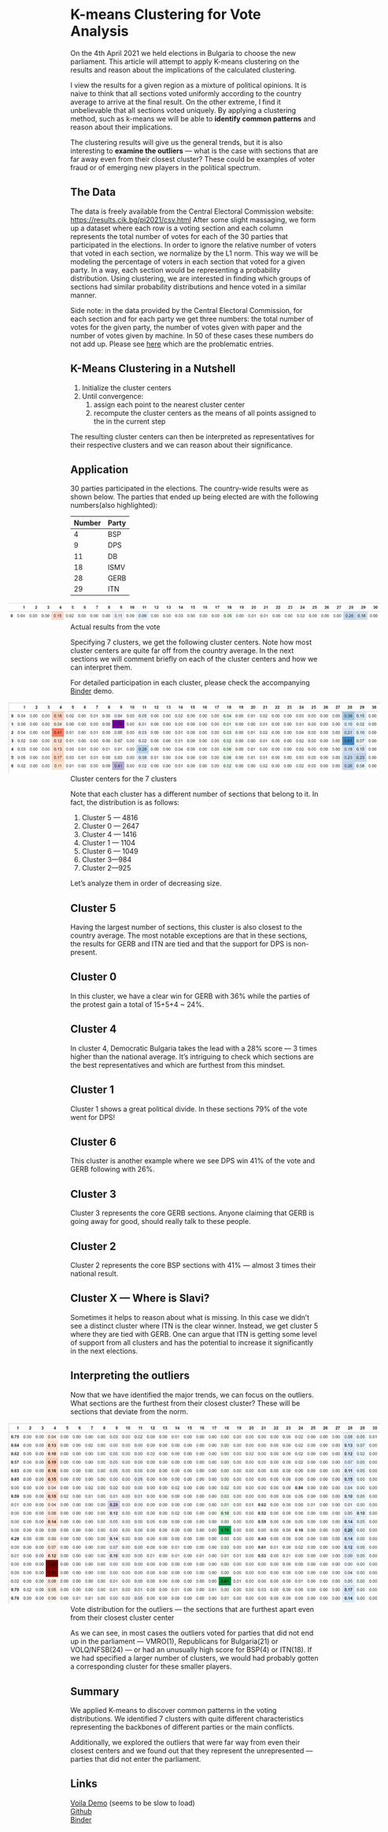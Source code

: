 # K-means Clustering for Vote Analysis

On the 4th April 2021 we held elections in Bulgaria to choose the new parliament. This article will attempt to apply K-means clustering on the results and reason about the implications of the calculated clustering.

I view the results for a given region as a mixture of political opinions. It is naive to think that all sections voted uniformly according to the country average to arrive at the final result. On the other extreme, I find it unbelievable that all sections voted uniquely. By applying a clustering method, such as k-means we will be able to **identify common patterns** and reason about their implications.

The clustering results will give us the general trends, but it is also interesting to **examine the outliers** — what is the case with sections that are far away even from their closest cluster? These could be examples of voter fraud or of emerging new players in the political spectrum.

## The Data

The data is freely available from the Central Electoral Commission website: https://results.cik.bg/pi2021/csv.html
After some slight massaging, we form up a dataset where each row is a voting section and each column represents the total number of votes for each of the 30 parties that participated in the elections.
In order to ignore the relative number of voters that voted in each section, we normalize by the L1 norm. This way we will be modeling the percentage of voters in each section that voted for a given party. In a way, each section would be representing a probability distribution. Using clustering, we are interested in finding which groups of sections had similar probability distributions and hence voted in a similar manner.

Side note: in the data provided by the Central Electoral Commission, for each section and for each party we get three numbers: the total number of votes for the given party, the number of votes given with paper and the number of votes given by machine. In 50 of these cases these numbers do not add up. Please see [here](https://drive.google.com/file/d/1iLTuEFwvYq18gYr0PLvHKCn48rSO6c8U/view?usp=sharing) which are the problematic entries.


## K-Means Clustering in a Nutshell
1. Initialize the cluster centers
2. Until convergence:
   1. assign each point to the nearest cluster center 
   2. recompute the cluster centers as the means of all points assigned to the in the current step


The resulting cluster centers can then be interpreted as representatives for their respective clusters and we can reason about their significance.

## Application
30 parties participated in the elections. The country-wide results were as shown below. The parties that ended up being elected are with the following numbers(also highlighted):

| Number | Party |
|--------|-------|
| 4      | BSP   |
| 9      | DPS   | 
| 11     | DB    | 
| 18     | ISMV  | 
| 28     | GERB  | 
| 29     | ITN   | 

<img src="/images/votes1.webp" style="margin-left:-25%;margin-right:-25%;max-width:150%;"/>
<div class="figcaption">Actual results from the vote</div>

Specifying 7 clusters, we get the following cluster centers. Note how most cluster centers are quite far off from the country average. In the next sections we will comment briefly on each of the cluster centers and how we can interpret them.

For detailed participation in each cluster, please check the accompanying [Binder](https://mybinder.org/v2/gh/mboyanov/vote-analysis/HEAD?urlpath=voila%2Frender%2FClusterVotes.ipynb) demo.

<img src="/images/votes2.webp" style="margin-left:-25%;margin-right:-25%;max-width:150%;"/>
<div style="figcaption">Cluster centers for the 7 clusters</div>

Note that each cluster has a different number of sections that belong to it. In fact, the distribution is as follows:

1. Cluster 5 — 4816
2. Cluster 0 — 2647
3. Cluster 4 — 1416
4. Cluster 1 — 1104
5. Cluster 6 — 1049
6. Cluster 3—984
7. Cluster 2—925


Let’s analyze them in order of decreasing size.

## Cluster 5
Having the largest number of sections, this cluster is also closest to the country average. The most notable exceptions are that in these sections, the results for GERB and ITN are tied and that the support for DPS is non-present.

## Cluster 0
In this cluster, we have a clear win for GERB with 36% while the parties of the protest gain a total of 15+5+4 ~ 24%.

## Cluster 4
In cluster 4, Democratic Bulgaria takes the lead with a 28% score — 3 times higher than the national average. It’s intriguing to check which sections are the best representatives and which are furthest from this mindset.

## Cluster 1
Cluster 1 shows a great political divide. In these sections 79% of the vote went for DPS!

## Cluster 6
This cluster is another example where we see DPS win 41% of the vote and GERB following with 26%.

## Cluster 3
Cluster 3 represents the core GERB sections. Anyone claiming that GERB is going away for good, should really talk to these people.

## Cluster 2
Cluster 2 represents the core BSP sections with 41% — almost 3 times their national result.

## Cluster X — Where is Slavi?
Sometimes it helps to reason about what is missing. In this case we didn’t see a distinct cluster where ITN is the clear winner. Instead, we get cluster 5 where they are tied with GERB. One can argue that ITN is getting some level of support from all clusters and has the potential to increase it significantly in the next elections.

## Interpreting the outliers
Now that we have identified the major trends, we can focus on the outliers. What sections are the furthest from their closest cluster? These will be sections that deviate from the norm.

<img src="/images/votes3.webp" style="margin-left:-25%;margin-right:-25%;max-width:150%;"/>
<div style="figcaption">Vote distribution for the outliers — the sections that are furthest apart even from their closest cluster center</div>


As we can see, in most cases the outliers voted for parties that did not end up in the parliament — VMRO(1), Republicans for Bulgaria(21) or VOLQ/NFSB(24) — or had an unusually high score for BSP(4) or ITN(18). If we had specified a larger number of clusters, we would had probably gotten a corresponding cluster for these smaller players.

## Summary
We applied K-means to discover common patterns in the voting distributions. We identified 7 clusters with quite different characteristics representing the backbones of different parties or the main conflicts.

Additionally, we explored the outliers that were far way from even their closest centers and we found out that they represent the unrepresented — parties that did not enter the parliament.

## Links
[Voila Demo](https://mybinder.org/v2/gh/mboyanov/vote-analysis/HEAD?urlpath=voila%2Frender%2FClusterVotes.ipynb) (seems to be slow to load)    
[Github](https://github.com/mboyanov/vote-analysis)    
[Binder](https://mybinder.org/v2/gh/mboyanov/vote-analysis/HEAD)

